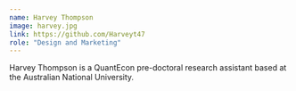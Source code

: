 ```yaml
---
name: Harvey Thompson
image: harvey.jpg
link: https://github.com/Harveyt47
role: "Design and Marketing"
---
```

Harvey Thompson is a QuantEcon pre-doctoral research assistant based at the Australian National University.